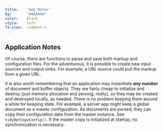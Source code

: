 ```yaml
---
title:    "App Notes"
bg:       "#AAAAAA"
color:    black    
style:    left
fa-icon:  comment-o
---
```



## Application Notes

Of course, there are functions to parse and save both markup and
configuration files. For the adventurous, it is possible to create
new input sources and output sinks. For example, a URL source could
pull the markup from a given URL.

It is also worth remembering that an application may instantiate
_**any number**_ of document and buffer objects. They are fairly
cheap to initialize and destroy (just memory allocation and zeroing,
really), so they may be created and destroyed locally, as needed.
There is no problem keeping them around a while for keeping state.
For example, a server app might keep a global document as a master
configuration. As documents are parsed, they can copy their
configuration data from the master instance.
See `tidyOptCopyConfig()`. If the master copy is initialized at
startup, no synchronization is necessary.
